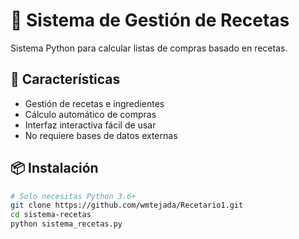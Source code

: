 # 🍳 Sistema de Gestión de Recetas

Sistema Python para calcular listas de compras basado en recetas.

## 🚀 Características
- Gestión de recetas e ingredientes
- Cálculo automático de compras
- Interfaz interactiva fácil de usar
- No requiere bases de datos externas

## 📦 Instalación
```bash
# Solo necesitas Python 3.6+
git clone https://github.com/wmtejada/Recetario1.git
cd sistema-recetas
python sistema_recetas.py
